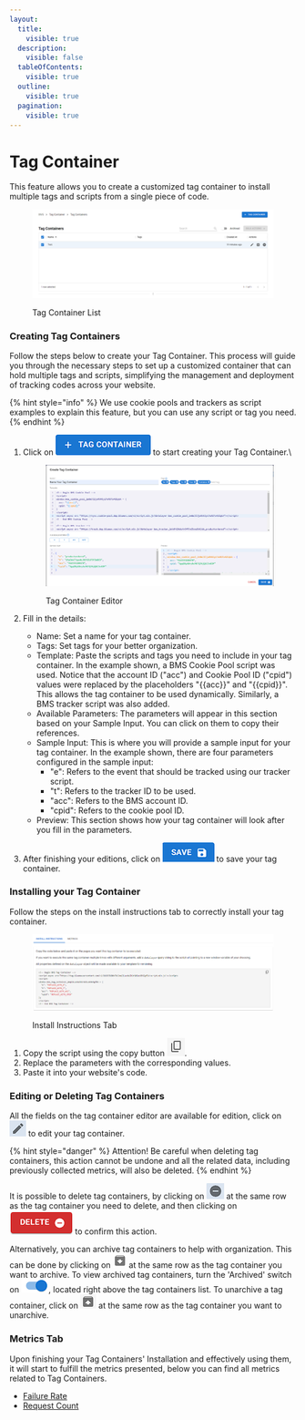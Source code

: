 ```yaml
---
layout:
  title:
    visible: true
  description:
    visible: false
  tableOfContents:
    visible: true
  outline:
    visible: true
  pagination:
    visible: true
---
```


# Tag Container

This feature allows you to create a customized tag container to install multiple tags and scripts from a single piece of code.

<figure><img src="../../.gitbook/assets/image (16) (1).png" alt=""><figcaption><p>Tag Container List</p></figcaption></figure>

### Creating Tag Containers

Follow the steps below to create your Tag Container. This process will guide you through the necessary steps to set up a customized container that can hold multiple tags and scripts, simplifying the management and deployment of tracking codes across your website.

{% hint style="info" %}
We use cookie pools and trackers as script examples to explain this feature, but you can use any script or tag you need.
{% endhint %}

1.  Click on <img src="../../.gitbook/assets/image (2) (9).png" alt="" data-size="line"> to start creating your Tag Container.\


    <figure><img src="../../.gitbook/assets/Captura de tela 2024-10-01 114707.png" alt=""><figcaption><p>Tag Container Editor</p></figcaption></figure>
2. Fill in the details:
   * Name: Set a name for your tag container.
   * Tags: Set tags for your better organization.
   * Template: Paste the scripts and tags you need to include in your tag container. In the example shown, a BMS Cookie Pool script was used. Notice that the account ID ("acc") and Cookie Pool ID ("cpid") values were replaced by the placeholders "\{{acc\}}" and "\{{cpid\}}". This allows the tag container to be used dynamically. Similarly, a BMS tracker script was also added.
   * Available Parameters: The parameters will appear in this section based on your Sample Input. You can click on them to copy their references.
   * Sample Input: This is where you will provide a sample input for your tag container. In the example shown, there are four parameters configured in the sample input:
     * "e": Refers to the event that should be tracked using our tracker script.
     * "t": Refers to the tracker ID to be used.
     * "acc": Refers to the BMS account ID.
     * "cpid": Refers to the cookie pool ID.
   * Preview: This section shows how your tag container will look after you fill in the parameters.
3. After finishing your editions, click on <img src="../../.gitbook/assets/image (3) (1) (1).png" alt="" data-size="line"> to save your tag container.

### Installing your Tag Container

Follow the steps on the install instructions tab to correctly install your tag container.

<figure><img src="../../.gitbook/assets/image (4) (1) (1).png" alt=""><figcaption><p>Install Instructions Tab</p></figcaption></figure>

1. Copy the script using the copy button <img src="../../.gitbook/assets/image (5) (1) (1).png" alt="" data-size="line">.
2. Replace the parameters with the corresponding values.
3. Paste it into your website's code.

### Editing or Deleting Tag Containers

All the fields on the tag container editor are available for edition, click on <img src="../../.gitbook/assets/image (6) (1).png" alt="" data-size="line"> to edit your tag container.

{% hint style="danger" %}
Attention! Be careful when deleting tag containers, this action cannot be undone and all the related data, including previously collected metrics, will also be deleted.
{% endhint %}

It is possible to delete tag containers, by clicking on <img src="../../.gitbook/assets/image (7) (1).png" alt="" data-size="line"> at the same row as the tag container you need to delete, and then clicking on <img src="../../.gitbook/assets/image (8) (1).png" alt="" data-size="line"> to confirm this action.&#x20;

Alternatively, you can archive tag containers to help with organization. This can be done by clicking on <img src="../../.gitbook/assets/image (9) (1).png" alt="" data-size="line"> at the same row as the tag container you want to archive. To view archived tag containers, turn the 'Archived' switch on ![](<../../.gitbook/assets/image (10) (1).png>), located right above the tag containers list. To unarchive a tag container, click on <img src="../../.gitbook/assets/image (11) (1).png" alt="" data-size="line"> at the same row as the tag container you want to unarchive.

### Metrics Tab

Upon finishing your Tag Containers' Installation and effectively using them, it will start to fulfill the metrics presented, below you can find all metrics related to Tag Containers.

* [Failure Rate](tag-container-metrics.md#failure-rate)
* [Request Count](tag-container-metrics.md#request-count)
